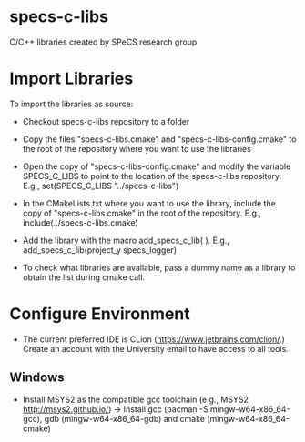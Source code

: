 # specs-c-libs
C/C++ libraries created by SPeCS research group

Import Libraries
=====================

To import the libraries as source:

- Checkout specs-c-libs repository to a folder

- Copy the files "specs-c-libs.cmake" and "specs-c-libs-config.cmake" to the root of the repository where you want to use the libraries

- Open the copy of "specs-c-libs-config.cmake" and modify the variable SPECS_C_LIBS to point to the location of the specs-c-libs repository. E.g., set(SPECS_C_LIBS "../specs-c-libs")

- In the CMakeLists.txt where you want to use the library, include the copy of "specs-c-libs.cmake" in the root of the repository. E.g., include(../specs-c-libs.cmake)

- Add the library with the macro add_specs_c_lib(<target> <library>). E.g., add_specs_c_lib(project_y specs_logger)

- To check what libraries are available, pass a dummy name as a library to obtain the list during cmake call.


Configure Environment
=====================

- The current preferred IDE is CLion (https://www.jetbrains.com/clion/.) Create an account with the University email to have access to all tools.

Windows
-------

- Install MSYS2 as the compatible gcc toolchain (e.g., MSYS2 http://msys2.github.io/)
 -> Install gcc (pacman -S mingw-w64-x86_64-gcc), gdb (mingw-w64-x86_64-gdb) and cmake (mingw-w64-x86_64-cmake)

